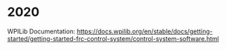 # 2020
WPILib Documentation: https://docs.wpilib.org/en/stable/docs/getting-started/getting-started-frc-control-system/control-system-software.html
